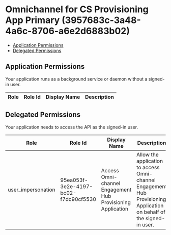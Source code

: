 # Omnichannel for CS Provisioning App Primary (3957683c-3a48-4a6c-8706-a6e2d6883b02)
- [Application Permissions](#application-permissions)
- [Delegated Permissions](#delegated-permissions)

## Application Permissions
Your application runs as a background service or daemon without a signed-in user.

| Role | Role Id | Display Name | Description |
|---|---|---|---|

## Delegated Permissions
Your application needs to access the API as the signed-in user. 

| Role | Role Id | Display Name | Description |
|---|---|---|---|
| user_impersonation | 95ea053f-3e2e-4197-bc02-f7dc90cf5530 | Access Omni-channel Engagement Hub Provisioning Application  | Allow the application to access Omni-channel Engagement Hub Provisioning Application  on behalf of the signed-in user. |

